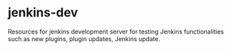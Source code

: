 # jenkins-dev
Resources for jenkins development server for testing Jenkins functionalities such as new plugins, plugin updates, Jenkins update.
